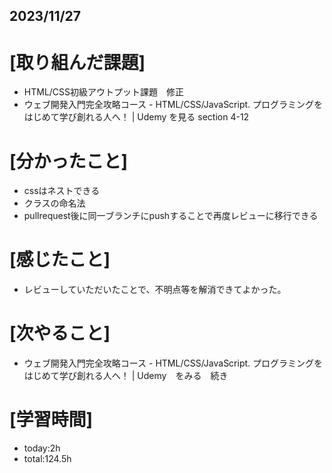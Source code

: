## 2023/11/27

# [取り組んだ課題]
- HTML/CSS初級アウトプット課題　修正
- ウェブ開発入門完全攻略コース - HTML/CSS/JavaScript. プログラミングをはじめて学び創れる人へ！ | Udemy を見る
  section 4-12
# [分かったこと]
- cssはネストできる
- クラスの命名法
- pullrequest後に同一ブランチにpushすることで再度レビューに移行できる
# [感じたこと]
- レビューしていただいたことで、不明点等を解消できてよかった。
# [次やること]
- ウェブ開発入門完全攻略コース - HTML/CSS/JavaScript. プログラミングをはじめて学び創れる人へ！ | Udemy　をみる　続き
# [学習時間]
- today:2h  
- total:124.5h
